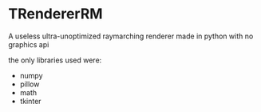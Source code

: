 # TRendererRM
A useless ultra-unoptimized raymarching renderer made in python with no graphics api

the only libraries used were:
- numpy
- pillow
- math
- tkinter

